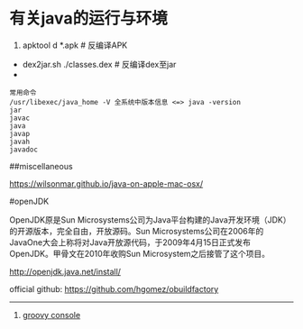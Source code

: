 # 有关java的运行与环境

1. apktool d *.apk            # 反编译APK
+ dex2jar.sh ./classes.dex   # 反编译dex至jar
+ 

```text
常用命令
/usr/libexec/java_home -V 全系统中版本信息 <=> java -version
jar
javac
java
javap
javah
javadoc
```

##miscellaneous

https://wilsonmar.github.io/java-on-apple-mac-osx/

#openJDK

OpenJDK原是Sun Microsystems公司为Java平台构建的Java开发环境（JDK）的开源版本，完全自由，开放源码。Sun Microsystems公司在2006年的JavaOne大会上称将对Java开放源代码，于2009年4月15日正式发布OpenJDK。甲骨文在2010年收购Sun Microsystem之后接管了这个项目。

http://openjdk.java.net/install/

official github: https://github.com/hgomez/obuildfactory

------

1. [groovy console](/java/groovyconsole.md)
